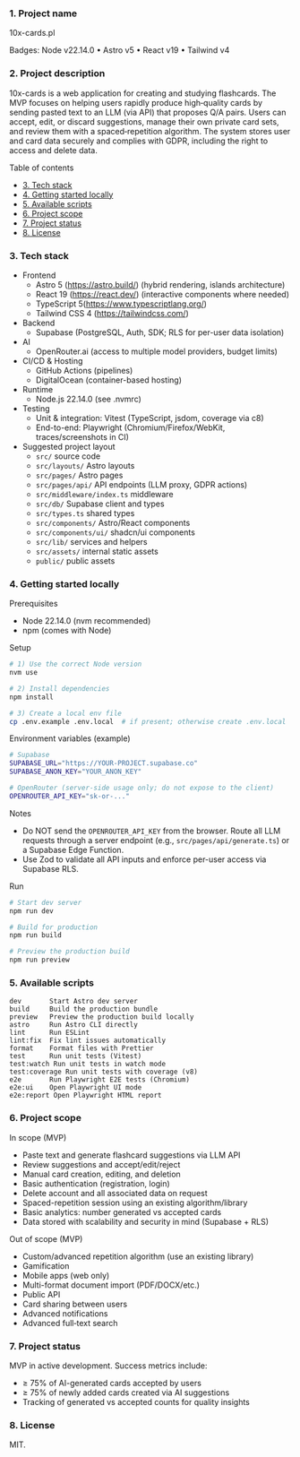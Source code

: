 ### 1. Project name

10x-cards.pl

Badges: Node v22.14.0 • Astro v5 • React v19 • Tailwind v4

### 2. Project description

10x-cards is a web application for creating and studying flashcards. The MVP focuses on helping users rapidly produce high‑quality cards by sending pasted text to an LLM (via API) that proposes Q/A pairs. Users can accept, edit, or discard suggestions, manage their own private card sets, and review them with a spaced‑repetition algorithm. The system stores user and card data securely and complies with GDPR, including the right to access and delete data.

Table of contents

- [3. Tech stack](#3-tech-stack)
- [4. Getting started locally](#4-getting-started-locally)
- [5. Available scripts](#5-available-scripts)
- [6. Project scope](#6-project-scope)
- [7. Project status](#7-project-status)
- [8. License](#8-license)

### 3. Tech stack

- Frontend
  - Astro 5 (https://astro.build/) (hybrid rendering, islands architecture)
  - React 19 (https://react.dev/) (interactive components where needed)
  - TypeScript 5(https://www.typescriptlang.org/)
  - Tailwind CSS 4 (https://tailwindcss.com/)
- Backend
  - Supabase (PostgreSQL, Auth, SDK; RLS for per-user data isolation)
- AI
  - OpenRouter.ai (access to multiple model providers, budget limits)
- CI/CD & Hosting
  - GitHub Actions (pipelines)
  - DigitalOcean (container-based hosting)
- Runtime
  - Node.js 22.14.0 (see .nvmrc)
- Testing
  - Unit & integration: Vitest (TypeScript, jsdom, coverage via c8)
  - End-to-end: Playwright (Chromium/Firefox/WebKit, traces/screenshots in CI)
- Suggested project layout
  - `src/` source code
  - `src/layouts/` Astro layouts
  - `src/pages/` Astro pages
  - `src/pages/api/` API endpoints (LLM proxy, GDPR actions)
  - `src/middleware/index.ts` middleware
  - `src/db/` Supabase client and types
  - `src/types.ts` shared types
  - `src/components/` Astro/React components
  - `src/components/ui/` shadcn/ui components
  - `src/lib/` services and helpers
  - `src/assets/` internal static assets
  - `public/` public assets

### 4. Getting started locally

Prerequisites

- Node 22.14.0 (nvm recommended)
- npm (comes with Node)

Setup

```bash
# 1) Use the correct Node version
nvm use

# 2) Install dependencies
npm install

# 3) Create a local env file
cp .env.example .env.local  # if present; otherwise create .env.local
```

Environment variables (example)

```bash
# Supabase
SUPABASE_URL="https://YOUR-PROJECT.supabase.co"
SUPABASE_ANON_KEY="YOUR_ANON_KEY"

# OpenRouter (server-side usage only; do not expose to the client)
OPENROUTER_API_KEY="sk-or-..."
```

Notes

- Do NOT send the `OPENROUTER_API_KEY` from the browser. Route all LLM requests through a server endpoint (e.g., `src/pages/api/generate.ts`) or a Supabase Edge Function.
- Use Zod to validate all API inputs and enforce per-user access via Supabase RLS.

Run

```bash
# Start dev server
npm run dev

# Build for production
npm run build

# Preview the production build
npm run preview
```

### 5. Available scripts

```text
dev       Start Astro dev server
build     Build the production bundle
preview   Preview the production build locally
astro     Run Astro CLI directly
lint      Run ESLint
lint:fix  Fix lint issues automatically
format    Format files with Prettier
test      Run unit tests (Vitest)
test:watch Run unit tests in watch mode
test:coverage Run unit tests with coverage (v8)
e2e       Run Playwright E2E tests (Chromium)
e2e:ui    Open Playwright UI mode
e2e:report Open Playwright HTML report
```

### 6. Project scope

In scope (MVP)

- Paste text and generate flashcard suggestions via LLM API
- Review suggestions and accept/edit/reject
- Manual card creation, editing, and deletion
- Basic authentication (registration, login)
- Delete account and all associated data on request
- Spaced-repetition session using an existing algorithm/library
- Basic analytics: number generated vs accepted cards
- Data stored with scalability and security in mind (Supabase + RLS)

Out of scope (MVP)

- Custom/advanced repetition algorithm (use an existing library)
- Gamification
- Mobile apps (web only)
- Multi-format document import (PDF/DOCX/etc.)
- Public API
- Card sharing between users
- Advanced notifications
- Advanced full‑text search

### 7. Project status

MVP in active development. Success metrics include:

- ≥ 75% of AI-generated cards accepted by users
- ≥ 75% of newly added cards created via AI suggestions
- Tracking of generated vs accepted counts for quality insights

### 8. License

MIT.
